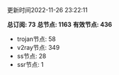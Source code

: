 更新时间2022-11-26 23:22:11

**总订阅: 73**
**总节点: 1163**
**有效节点: 436**
- trojan节点: 58
- v2ray节点: 349
- ss节点: 28
- ssr节点: 1
